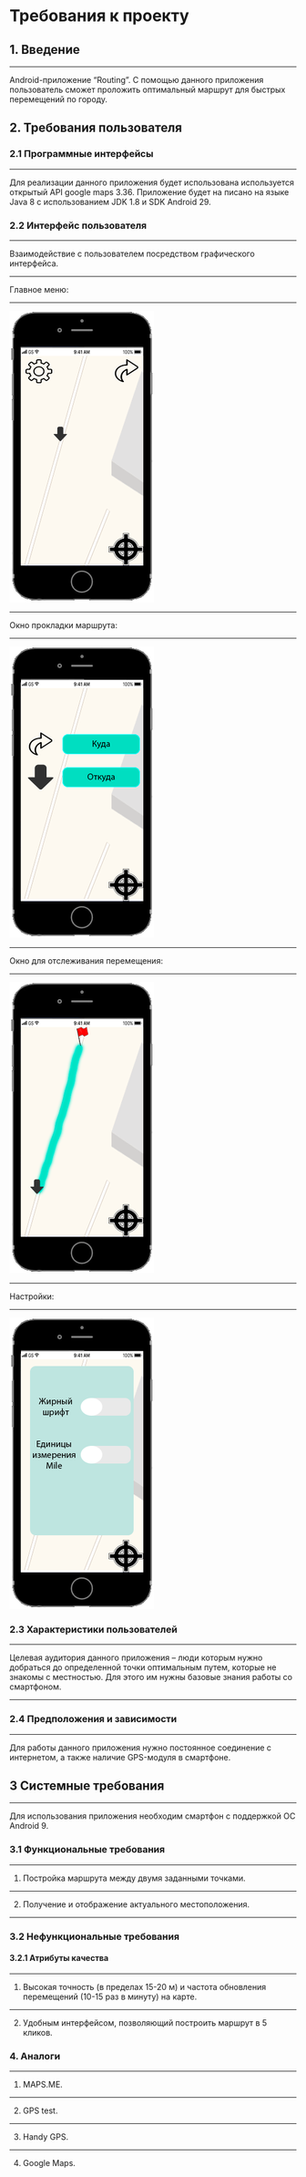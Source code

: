 # Требования к проекту
## 1. Введение
***
Android-приложение “Routing”. С помощью данного приложения пользователь сможет проложить оптимальный маршрут для быстрых перемещений по городу.
## 2. Требования пользователя
### 2.1	Программные интерфейсы
***
Для реализации данного приложения будет использована используется открытый API google maps 3.36. Приложение будет на писано на языке Java 8 с использованием JDK 1.8 и SDK Android 29.
### 2.2 Интерфейс пользователя
***
Взаимодействие с пользователем посредством графического интерфейса.
***
Главное меню:
***
![Image alt](https://github.com/PaBLovko/Routing/blob/master/Mockups/main.png)
***
Окно прокладки маршрута:
***
![Image alt](https://github.com/PaBLovko/Routing/blob/master/Mockups/Search.png)
***
Окно для отслеживания перемещения:
***
![Image alt](https://github.com/PaBLovko/Routing/blob/master/Mockups/track.png)
***
Настройки:
***
![Image alt](https://github.com/PaBLovko/Routing/blob/master/Mockups/options.png)
### 2.3 Характеристики пользователей
***
Целевая аудитория данного приложения – люди которым нужно добраться до определенной точки оптимальным путем, которые не знакомы с местностью. Для этого им нужны базовые знания работы со смартфоном.
***
### 2.4 Предположения и зависимости
***
Для работы данного приложения нужно постоянное соединение с интернетом, а также наличие GPS-модуля в смартфоне. 
## 3 Системные требования
***
Для использования приложения необходим смартфон с поддержкой ОС Android 9.
### 3.1 Функциональные требования
***
1.	Постройка маршрута между двумя заданными точками.
***
2.	Получение и отображение актуального местоположения.
***
### 3.2 Нефункциональные требования
#### 3.2.1 Атрибуты качества 
***
1.  Высокая точность (в пределах 15-20 м) и частота обновления перемещений (10-15 раз в минуту) на карте.
***
2. Удобным интерфейсом, позволяющий построить маршрут в 5 кликов.
### 4. Аналоги
***
1. MAPS.ME.
***
2. GPS test.
***
3. Handy GPS.
***
4. Google Maps.
